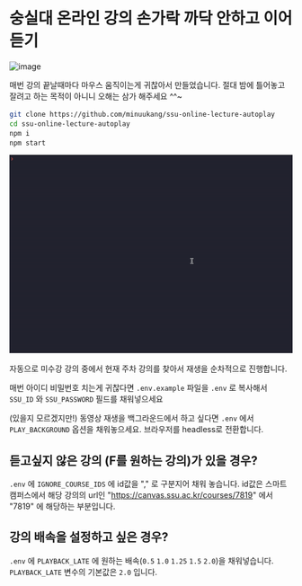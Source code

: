 # 숭실대 온라인 강의 손가락 까닥 안하고 이어 듣기

![image](https://user-images.githubusercontent.com/7782413/117742467-d586d800-b23f-11eb-9382-4129d7c6d396.png)

매번 강의 끝날때마다 마우스 움직이는게 귀찮아서 만들었습니다. 절대 밤에 틀어놓고 잘려고 하는 목적이 아니니 오해는 삼가 해주세요 ^^~

```bash
git clone https://github.com/minuukang/ssu-online-lecture-autoplay
cd ssu-online-lecture-autoplay
npm i
npm start
```

![image](./.github/ezgif-7-05614e2be852.gif)

자동으로 미수강 강의 중에서 현재 주차 강의를 찾아서 재생을 순차적으로 진행합니다.

매번 아이디 비밀번호 치는게 귀찮다면 `.env.example` 파일을 `.env` 로 복사해서 `SSU_ID` 와 `SSU_PASSWORD` 필드를 채워넣으세요

(있을지 모르겠지만!) 동영상 재생을 백그라운드에서 하고 싶다면 `.env` 에서 `PLAY_BACKGROUND` 옵션을 채워놓으세요. 브라우저를 headless로 전환합니다.

## 듣고싶지 않은 강의 (F를 원하는 강의)가 있을 경우?

`.env` 에 `IGNORE_COURSE_IDS` 에 id값을 "," 로 구분지어 채워 놓습니다. id값은 스마트캠퍼스에서 해당 강의의 url인 "https://canvas.ssu.ac.kr/courses/7819" 에서 "7819" 에 해당하는 부분입니다.

## 강의 배속을 설정하고 싶은 경우?

`.env` 에 `PLAYBACK_LATE` 에 원하는 배속(`0.5` `1.0` `1.25` `1.5` `2.0`)을 채워넣습니다.<br>
`PLAYBACK_LATE` 변수의 기본값은 `2.0` 입니다.
